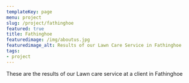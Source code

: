 ```yaml
---
templateKey: page
menu: project
slug: /project/fathinghoe
featured: true
title: Fathinghoe
featuredimage: /img/aboutus.jpg
featuredimage_alt: Results of our Lawn Care Service in Fathinghoe
tags:
- project
---
```

These are the results of our Lawn care service at a client in Fathinghoe



